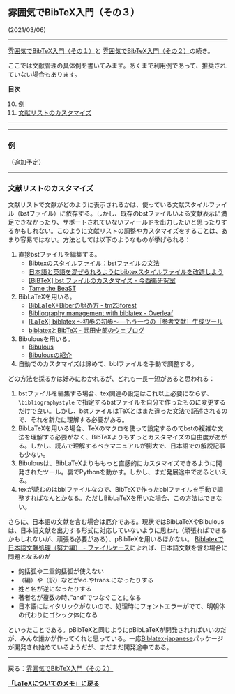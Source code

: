 ## **雰囲気でBibTeX入門（その３）**
(2021/03/06)

---

[雰囲気でBibTeX入門（その１）](/latex/bibtex1)と [雰囲気でBibTeX入門（その２）](/latex/bibtex2)の続き。

ここでは文献管理の具体例を書いてみます。あくまで利用例であって、推奨されていない場合もあります。



**目次**
<ol start="10">
  <li><a href="#examples">例</a></li>
  <li><a href="#custom">文献リストのカスタマイズ</a></li>
</ol>

<hr />

---
<a id="examples"></a>

### 例

（追加予定）



---
<a id="custom"></a>

### 文献リストのカスタマイズ

文献リストで文献がどのように表示されるかは、使っている文献スタイルファイル（bstファイル）に依存する。しかし、既存のbstファイルいよる文献表示に満足できなかったり、サポートされていないフィールドを出力したいと思ったりするかもしれない。このように文献リストの調整やカスタマイズをすることは、あまり容易ではない。方法としては以下のようなものが挙げられる：
  1. 直接bstファイルを編集する。
     - <a href="https://qiita.com/HexagramNM/items/7c59f307e55010caf693">Bibtexのスタイルファイル：bstファイルの文法</a>
     - <a href="https://qiita.com/HexagramNM/items/3ad757a9f5ee5d15e363">日本語と英語を混ぜられるようにbibtexスタイルファイルを改造しよう</a>
     - <a href="https://www.okomeda.net/wp/506/">[BiBTeX] bst ファイルのカスタマイズ - 今西衞研究室</a>
     - <a href="http://tug.ctan.org/info/bibtex/tamethebeast/ttb_en.pdf">Tame the BeaST</a>
  1. BibLaTeXを用いる。
     - [BibLaTeX+Biberの始め方 - tm23forest](https://tm23forest.com/contents/biblatex-biber-begin)
     - [Bibliography management with biblatex - Overleaf](https://www.overleaf.com/learn/latex/Bibliography_management_with_biblatex)
     - [[LaTeX] biblatex ～初歩の初歩～―もう一つの［参考文献］生成ツール](https://konoyonohana.blog.fc2.com/blog-entry-96.html)
     - [biblatexとBibTeX - 武田史郎のウェブログ](https://shirotakeda.org/blog-ja/?p=2660)
  1. Bibulousを用いる。
     - [Bibulous](http://nzhagen.github.io/bibulous/)
     - [Bibulousの紹介](/latex/bibulous)
  1. 自動でのカスタマイズは諦めて、bblファイルを手動で調整する。

どの方法を採るかは好みにわかれるが、どれも一長一短があると思われる：
  1. bstファイルを編集する場合、tex関連の設定はこれ以上必要にならず、`\bibliographystyle` で指定するbstファイルを自分で作ったものに変更するだけで良い。しかし、bstファイルはTeXとはまた違った文法で記述されるので、それを新たに理解する必要がある。
  1. BibLaTeXを用いる場合、TeXのマクロを使って設定するのでbstの複雑な文法を理解する必要がなく、BibTeXよりもずっとカスタマイズの自由度があがる。しかし、読んで理解するべきマニュアルが膨大で、日本語での解説記事も少ない。
  1. Bibulousは、BibLaTeXよりももっと直感的にカスタマイズできるように開発されたツール。裏でPythonを動かす。しかし、まだ発展途中であるといえる。
  1. texが読むのはbblファイルなので、BibTeXで作ったbblファイルを手動で調整すればなんとかなる。ただしBibLaTeXを用いた場合、この方法はできない。


さらに、日本語の文献を含む場合は厄介である。現状ではBibLaTeXやBibulousは、日本語文献を出力する形式に対応していないように思われ（頑張ればできるかもしれないが、頑張る必要がある）、pBibTeXを用いるほかない。
[Biblatexで日本語文献処理（努力編） - ファイルケース](http://shogo1979.blog46.fc2.com/blog-entry-1093.html)によれば、日本語文献を含む場合に問題となるのが
- 鉤括弧や二重鉤括弧が使えない
- （編）や（訳）などがed.やtrans.になったりする
- 姓と名が逆になったりする
- 著者名が複数の時、”and”でつなぐことになる
- 日本語にはイタリックがないので、処理時にフォントエラーがでて、明朝体の代わりにゴシック体になる

といったことである。pBibTeXと同じようにpBibLaTeXが開発されればいいのだが、みんな誰かが作ってくれと思っている。一応[Biblatex-japanese](https://github.com/kmaed/biblatex-japanese)パッケージが開発され始めているようだが、まだまだ開発途中である。








---
戻る：[雰囲気でBibTeX入門（その２）](/latex/bibtex2)


**[「LaTeXについてのメモ」に戻る](/latex)**